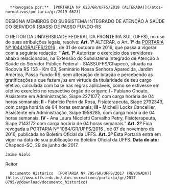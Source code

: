       **Revogada por:**  [PORTARIA Nº 623/GR/UFFS/2019 (ALTERADA)](/atos-normativos/portaria/gr/2019-0623) 

   DESIGNA MEMBROS DO SUBSISTEMA INTEGRADO DE ATENÇÃO À SAÚDE DO SERVIDOR (SIASS) DE PASSO FUNDO-RS  

 O REITOR DA UNIVERSIDADE FEDERAL DA FRONTEIRA SUL (UFFS), no uso de suas atribuições legais, resolve:   **Art. 1º** ALTERAR, o Art. 1º da [PORTARIA Nº 1044/GR/UFFS/2016](https://www.uffs.edu.br/atos-normativos/portaria/gr/2016-1044)  , de 31 de outubro de 2016, que passa a vigorar com a seguinte redação: “ **Art. 1º** Autorizar o exercício dos servidores abaixo relacionados, na Extensão do Subsistema Integrado de Atenção à Saúde do Servidor Público Federal - SIASSUFFS/Chapecó, situada na Rodovia RS 153 - Km 03, Seminário Nossa Senhora Aparecida, Jardim América, Passo Fundo-RS, sem alteração de lotação e percebendo as gratificações a que fazem *jus* em virtude da titularidade de seu cargo efetivo, calculada com base nas regras aplicáveis, como se estivesse em efetivo exercício no respectivo órgão de origem: **I -** Fabiano Gnoato, Assistente em Administração, Siape 2271077, com carga horária de 04 horas semanais; **II -** Fabrício Perin da Rosa, Fisioterapeuta, Siape 2792343, com carga horária de 04 horas semanais; **III -** Michelli Locks Cancellier, Assistente em Administração, Siape 1958285, com carga horária de 04 horas semanais. **IV -** Ana Laura Nicoletti Carvalho Petry, Fisioterapeuta, Siape 2143172 com carga horária de 04 horas semanais.”   **Art. 2º** Fica revogada a [PORTARIA Nº 1064/GR/UFFS/2016](https://www.uffs.edu.br/atos-normativos/portaria/gr/2016-1064)  , de 07 de novembro de 2016, publicada no Boletim Oficial da UFFS.   **Art. 3º** Esta Portaria entra em vigor na data de sua publicação no Boletim Oficial da UFFS.      **Data do ato:** Chapecó-SC, 29 de junho de 2017.   
 

    Jaime Giolo   
 Reitor 

      Documento Histórico  [PORTARIA Nº 795/GR/UFFS/2017 (REVOGADA)](https://www.uffs.edu.br/atos-normativos/portaria/gr/2017-0795/@@download/documento_historico)     
      